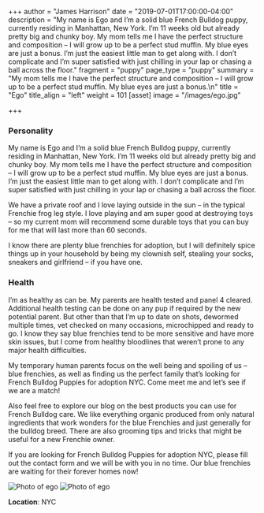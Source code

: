 +++
author = "James Harrison"
date = "2019-07-01T17:00:00-04:00"
description = "My name is Ego and I’m a solid blue French Bulldog puppy, currently residing in Manhattan, New York. I’m 11 weeks old but already pretty big and chunky boy. My mom tells me I have the perfect structure and composition – I will grow up to be a perfect stud muffin. My blue eyes are just a bonus. I’m just the easiest little man to get along with. I don’t complicate and I’m super satisfied with just chilling in your lap or chasing a ball across the floor."
fragment = "puppy"
page_type = "puppy"
summary = "My mom tells me I have the perfect structure and composition – I will grow up to be a perfect stud muffin. My blue eyes are just a bonus.\n"
title = "Ego"
title_align = "left"
weight = 101
[asset]
image = "/images/ego.jpg"

+++
### Personality

My name is Ego and I’m a solid blue French Bulldog puppy, currently residing in Manhattan, New York. I’m 11 weeks old but already pretty big and chunky boy. My mom tells me I have the perfect structure and composition – I will grow up to be a perfect stud muffin. My blue eyes are just a bonus. I’m just the easiest little man to get along with. I don’t complicate and I’m super satisfied with just chilling in your lap or chasing a ball across the floor.

We have a private roof and I love laying outside in the sun – in the typical Frenchie frog leg style. I love playing and am super good at destroying toys – so my current mom will recommend some durable toys that you can buy for me that will last more than 60 seconds.

I know there are plenty blue frenchies for adoption, but I will definitely spice things up in your household by being my clownish self, stealing your socks, sneakers and girlfriend – if you have one.

### Health

I’m as healthy as can be. My parents are health tested and panel 4 cleared. Additional health testing can be done on any pup if required by the new potential parent. But other than that I’m up to date on shots, dewormed multiple times, vet checked on many occasions, microchipped and ready to go. I know they say blue frenchies tend to be more sensitive and have more skin issues, but I come from healthy bloodlines that weren’t prone to any major health difficulties.

My temporary human parents focus on the well being and spoiling of us – blue frenchies, as well as finding us the perfect family that’s looking for French Bulldog Puppies for adoption NYC. Come meet me and let’s see if we are a match!

Also feel free to explore our blog on the best products you can use for French Bulldog care. We like everything organic produced from only natural ingredients that work wonders for the blue Frenchies and just generally for the bulldog breed. There are also grooming tips and tricks that might be useful for a new Frenchie owner.

If you are looking for French Bulldog Puppies for adoption NYC, please fill out the contact form and we will be with you in no time. Our blue frenchies are waiting for their forever homes now!

![Photo of ego](/images/ego_1.jpg)
![Photo of ego](/images/ego_2.jpg)

**Location**: NYC